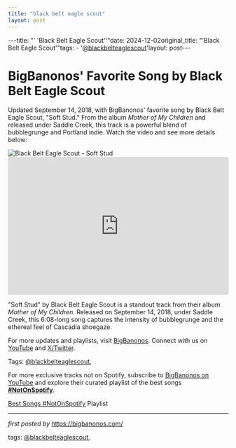 ```yaml
---
title: "black belt eagle scout"
layout: post
---
```

---title: "' 'Black Belt Eagle Scout''"date: 2024-12-02original_title: "'Black Belt Eagle Scout'"tags:  - '[@blackbelteaglescout](/tags/blackbelteaglescout/)'layout: post---<!-- Post Title --><h1 >BigBanonos' Favorite Song by Black Belt Eagle Scout</h1> <!-- Introductory Text --><p >Updated September 14, 2018, with BigBanonos' favorite song by Black Belt Eagle Scout, "Soft Stud." From the album *Mother of My Children* and released under Saddle Creek, this track is a powerful blend of bubblegrunge and Portland indie. Watch the video and see more details below:</p> <!-- Featured Image --><div > <img src="https://encrypted-tbn0.gstatic.com/images?q=tbn:ANd9GcRlL3HwbZrjy74wPnRtT8n3eDvfTxVCPXu8Xg&s" alt="Black Belt Eagle Scout - Soft Stud" /></div> <!-- YouTube Video Embed --><div > <iframe width="100%" height="315" src="https://www.youtube.com/embed/di2rv4gmHlo" title="Black Belt Eagle Scout - Soft Stud [Official Music Video]" frameborder="0" allow="accelerometer; autoplay; clipboard-write; encrypted-media; gyroscope; picture-in-picture; web-share" referrerpolicy="strict-origin-when-cross-origin" allowfullscreen></iframe></div> <!-- Song Information --><div > <p>"Soft Stud" by Black Belt Eagle Scout is a standout track from their album *Mother of My Children*. Released on September 14, 2018, under Saddle Creek, this 6:08-long song captures the intensity of bubblegrunge and the ethereal feel of Cascadia shoegaze.</p></div> <!-- Footer Links --><div > <p>For more updates and playlists, visit <a href="https://bigbanonos.com/" target="_blank">BigBanonos</a>. Connect with us on <a href="https://www.youtube.com/[@BigBanonos](/tags/BigBanonos/)" target="_blank">YouTube</a> and <a href="https://x.com/bigbanonos" target="_blank">X/Twitter</a>.</p></div> <!-- Tags --><p >Tags: [@blackbelteaglescout](/tags/blackbelteaglescout/),</p><!--Subscribe and Playlist Links--><div>    <p>For more exclusive tracks not on Spotify, subscribe to <a href="https://www.youtube.com/[@BigBanonos](/tags/BigBanonos/)" target="_blank">BigBanonos on YouTube</a> and explore their curated playlist of the best songs <strong>[#NotOnSpotify](/tags/NotOnSpotify/)</strong>.</p>    <p><a href="https://www.youtube.com/playlist?list=PLtuNtuTatqI0kFahUCbtbfenC_ET5O_tr" target="_blank">Best Songs [#NotOnSpotify](/tags/NotOnSpotify/) Playlist<br /></a></p></div><hr /><p><em>first posted by</em> <a href="https://bigbanonos.com/" rel="noopener" target="_new">https://bigbanonos.com/</a></p><p>tags: [@blackbelteaglescout](/tags/blackbelteaglescout/),</p>